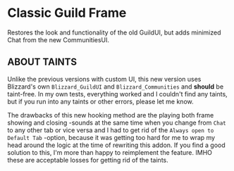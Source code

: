 # Classic Guild Frame

Restores the look and functionality of the old GuildUI, but adds minimized Chat from the new CommunitiesUI.

## ABOUT TAINTS
Unlike the previous versions with custom UI, this new version uses Blizzard's own `Blizzard_GuildUI` and `Blizzard_Communities` and **should** be taint-free. In my own tests, everything worked and I couldn't find any taints, but if you run into any taints or other errors, please let me know.

The drawbacks of this new hooking method are the playing both frame showing and closing -sounds at the same time when you change from `Chat` to any other tab or vice versa and I had to get rid of the `Always open to Default Tab` -option, because it was getting too hard for me to wrap my head around the logic at the time of rewriting this addon. If you find a good solution to this, I'm more than happy to reimplement the feature. IMHO these are acceptable losses for getting rid of the taints.
